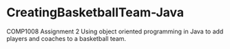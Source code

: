 # CreatingBasketballTeam-Java
COMP1008 Assignment 2
Using object oriented programming in Java to add
players and coaches to a basketball team.
